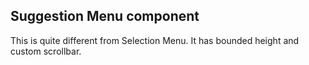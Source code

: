 ## Suggestion Menu component

This is quite different from Selection Menu. It has bounded height and custom scrollbar.
